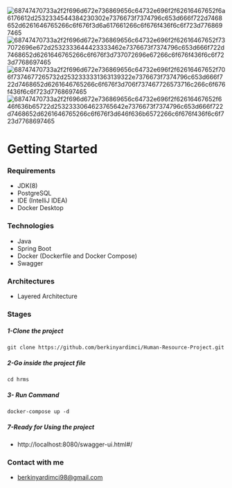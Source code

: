 ![68747470733a2f2f696d672e736869656c64732e696f2f62616467652f6a6176612d2532334544384230302e7376673f7374796c653d666f722d7468652d6261646765266c6f676f3d6a617661266c6f676f436f6c6f723d7768697465](https://user-images.githubusercontent.com/91574484/183223270-e84f506c-f96c-4b3a-a479-02775e72c7da.svg)
![68747470733a2f2f696d672e736869656c64732e696f2f62616467652f737072696e672d2532333644423333462e7376673f7374796c653d666f722d7468652d6261646765266c6f676f3d737072696e67266c6f676f436f6c6f723d7768697465](https://user-images.githubusercontent.com/91574484/183223271-aaabe2e2-949c-4786-a58c-09c854bd0be7.svg)
![68747470733a2f2f696d672e736869656c64732e696f2f62616467652f706f7374677265732d2532333331363139322e7376673f7374796c653d666f722d7468652d6261646765266c6f676f3d706f737467726573716c266c6f676f436f6c6f723d7768697465](https://user-images.githubusercontent.com/91574484/183223272-26186653-af11-4965-9e75-aa7aff822ce0.svg)
![68747470733a2f2f696d672e736869656c64732e696f2f62616467652f646f636b65722d2532333064623765642e7376673f7374796c653d666f722d7468652d6261646765266c6f676f3d646f636b6572266c6f676f436f6c6f723d7768697465](https://user-images.githubusercontent.com/91574484/183223275-be4285b4-6a22-42ef-99f7-681fa3e9bb62.svg)


# Getting Started

### Requirements
- JDK(8)
- PostgreSQL
- IDE (IntelliJ IDEA)
- Docker Desktop  

### Technologies
- Java
- Spring Boot
- Docker (Dockerfile and Docker Compose)
- Swagger  

### Architectures
- Layered Architecture  

### Stages
##### 1-Clone the project
` git clone https://github.com/berkinyardimci/Human-Resource-Project.git `

##### 2-Go inside the project file
`cd hrms`

##### 3- Run Command
`docker-compose up -d`

##### 7-Ready for Using the project
- http://localhost:8080/swagger-ui.html#/
 
### Contact with me
- berkinyardimci98@gmail.com
